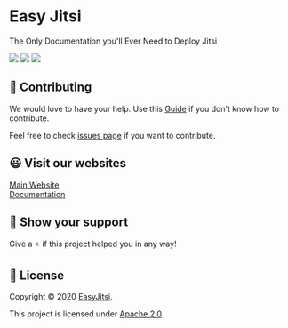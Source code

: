 # Easy Jitsi

The Only Documentation you'll Ever Need to Deploy Jitsi

<img src=https://img.shields.io/badge/license-Apache-blue></img>
<img src=https://img.shields.io/badge/build-passing-brightgreen></img>
<img src=https://img.shields.io/badge/Star-Star%20our%20Project%F0%9F%8C%9F-yellow></img>


## :handshake: Contributing

We would love to have your help. Use this [Guide](https://github.com/easyjitsi/docs.easyjitsi.com/blob/master/CONTRIBUTING.md) if you don't know how to contribute.

Feel free to check [issues page](https://github.com/easyjitsi/docs.easyjitsi.com/issues) if you want to contribute.

## 😃 Visit our websites

[Main Website](https://easyjitsi.com/) </br>
[Documentation](https://docs.easyjitsi.com)

## :pray: Show your support

Give a :star: if this project helped you in any way!

## :scroll: License

Copyright © 2020 [EasyJitsi](https://github.com/easyjitsi).

This project is licensed under [Apache 2.0](https://github.com/easyjitsi/docs.easyjitsi.com/blob/master/LICENSE)
